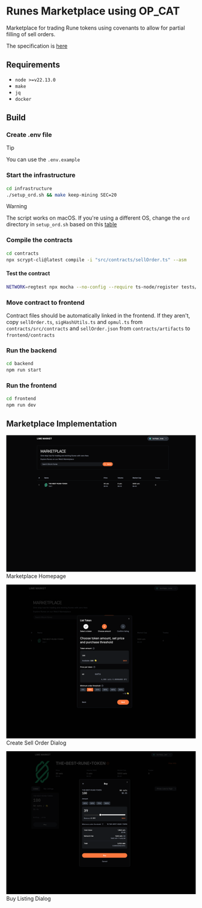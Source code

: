 # Runes Marketplace using OP_CAT

Marketplace for trading Rune tokens using covenants to allow for partial filling of sell orders.

The specification is [here](./Efficient%20Runes%20Marketplace%20Specification.pdf)

## Requirements
- `node >=v22.13.0`
- `make`
- `jq`
- `docker`

## Build

### Create .env file
> [!TIP]
> You can use the `.env.example`

### Start the infrastructure
```bash
cd infrastructure
./setup_ord.sh && make keep-mining SEC=20
```

> [!WARNING]
> The script works on macOS. If you're using a different OS, change the `ord` directory in `setup_ord.sh` based on this [table](https://docs.ordinals.com/guides/reindexing.html)

### Compile the contracts

```bash
cd contracts
npx scrypt-cli@latest compile -i "src/contracts/sellOrder.ts" --asm
```

#### Test the contract

```bash
NETWORK=regtest npx mocha --no-config --require ts-node/register tests/sellOrder.test.ts
```

### Move contract to frontend

Contract files should be automatically linked in the frontend. If they aren't, copy `sellOrder.ts`, `sigHashUtils.ts` and `opmul.ts` from `contracts/src/contracts` and `sellOrder.json` from `contracts/artifacts` to `frontend/contracts`

### Run the backend

```bash
cd backend
npm run start
```

### Run the frontend

```bash
cd frontend
npm run dev
```

## Marketplace Implementation

![Marketplace Homepage](./images/homepage.png "Marketplace Homepage")
Marketplace Homepage

![Create Sell Order](./images/create-sell-order.png "Create Sell Order")
Create Sell Order Dialog

![Buy Listing](./images/buy-listing.png "Buy Listing")
Buy Listing Dialog